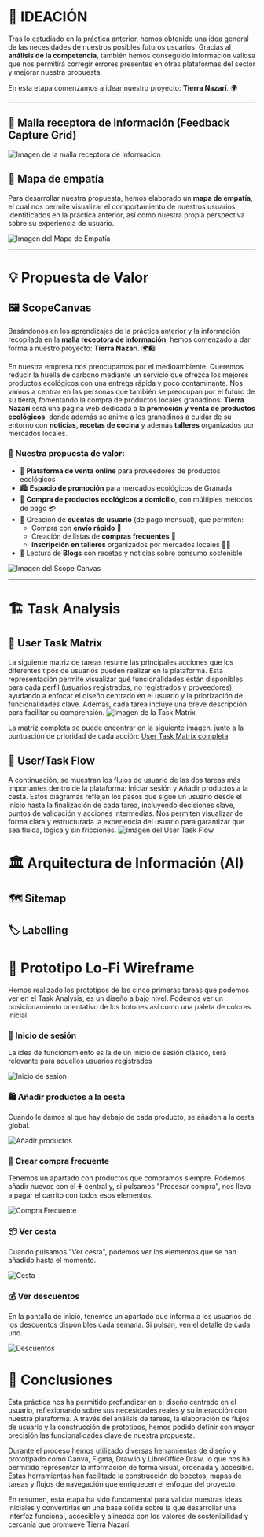# 🌱 IDEACIÓN

Tras lo estudiado en la práctica anterior, hemos obtenido una idea general de las necesidades de nuestros posibles futuros usuarios. Gracias al **análisis de la competencia**, también hemos conseguido información valiosa que nos permitirá corregir errores presentes en otras plataformas del sector y mejorar nuestra propuesta.

En esta etapa comenzamos a idear nuestro proyecto: **Tierra Nazarí**. 🌍

---

## 📩 Malla receptora de información (Feedback Capture Grid)
![Imagen de la malla receptora de informacion](FeedbackCaptureGrid.png)


## 🧠 Mapa de empatía

Para desarrollar nuestra propuesta, hemos elaborado un **mapa de empatía**, el cual nos permite visualizar el comportamiento de nuestros usuarios identificados en la práctica anterior, así como nuestra propia perspectiva sobre su experiencia de usuario.

![Imagen del Mapa de Empatía](empathy.png)

---

# 💡 Propuesta de Valor

## 🖼️ ScopeCanvas

Basándonos en los aprendizajes de la práctica anterior y la información recopilada en la **malla receptora de información**, hemos comenzado a dar forma a nuestro proyecto: **Tierra Nazarí**. 🌍🛍️

En nuestra empresa nos preocupamos por el medioambiente. Queremos reducir la huella de carbono mediante un servicio que ofrezca los mejores productos ecológicos con una entrega rápida y poco contaminante. Nos vamos a centrar en las personas que también se preocupan por el futuro de su tierra, fomentando la compra de productos locales granadinos. **Tierra Nazarí** será una página web dedicada a la **promoción y venta de productos ecológicos**, donde además se anime a los granadinos a cuidar de su entorno con **noticias, recetas de cocina** y además **talleres** organizados por mercados locales.

### 📌 Nuestra propuesta de valor:

- 🏪 **Plataforma de venta online** para proveedores de productos ecológicos
- 🏙️ **Espacio de promoción** para mercados ecológicos de Granada
- 🛒 **Compra de productos ecológicos a domicilio**, con múltiples métodos de pago 💳
- 👤 Creación de **cuentas de usuario** (de pago mensual), que permiten:
  - Compra con **envío rápido** 💨
  - Creación de listas de **compras frecuentes** 📝
  - **Inscripción en talleres** organizados por mercados locales 👩‍🍳
- 📖 Lectura de **Blogs** con recetas y noticias sobre consumo sostenible

![Imagen del Scope Canvas](scope_canvas.png)

---

# 🏗️ Task Analysis

 

## 📝 User Task Matrix  
La siguiente matriz de tareas resume las principales acciones que los diferentes tipos de usuarios pueden realizar en la plataforma. Esta representación permite visualizar qué funcionalidades están disponibles para cada perfil (usuarios registrados, no registrados y proveedores), ayudando a enfocar el diseño centrado en el usuario y la priorización de funcionalidades clave. Además, cada tarea incluye una breve descripción para facilitar su comprensión.
![Imagen de la Task Matrix](UserTaskMatrixREADME.png)

La matriz completa se puede encontrar en la siguiente imágen, junto a la puntuación de prioridad de cada acción:
[User Task Matrix completa](UserTaskMatrix.png)

## 🔄 User/Task Flow  
A continuación, se muestran los flujos de usuario de las dos tareas más importantes dentro de la plataforma: Iniciar sesión y Añadir productos a la cesta. Estos diagramas reflejan los pasos que sigue un usuario desde el inicio hasta la finalización de cada tarea, incluyendo decisiones clave, puntos de validación y acciones intermedias. Nos permiten visualizar de forma clara y estructurada la experiencia del usuario para garantizar que sea fluida, lógica y sin fricciones.
![Imagen del User Task Flow](UserTaskFlow.png)


# 🏛️ Arquitectura de Información (AI)

## 🗺️ Sitemap  



## 🏷️ Labelling  



# 🎨 Prototipo Lo-Fi Wireframe  
Hemos realizado los prototipos de las cinco primeras tareas que podemos ver en el Task Analysis, es un diseño a bajo nivel. Podemos ver un posicionamiento orientativo de los botones así como una paleta de colores inicial

### 🔑 Inicio de sesión
La idea de funcionamiento es la de un inicio de sesión clásico, será relevante para aquellos usuarios registrados

![Inicio de sesion](inicio_sesion.png)

### 🛍️ Añadir productos a la cesta  
Cuando le damos al que hay debajo de cada producto, se añaden a la cesta global.

![Añadir productos](añadir_productos.png)

### 🔄 Crear compra frecuente  
Tenemos un apartado con productos que compramos siempre. Podemos añadir nuevos con el ➕ central y, si pulsamos "Procesar compra", nos lleva a pagar el carrito con todos esos elementos.  

![Compra Frecuente](compra_frecuente.png)

### 📦 Ver cesta  
Cuando pulsamos "Ver cesta", podemos ver los elementos que se han añadido hasta el momento.

![Cesta](ver_cesta.png)

### 💰 Ver descuentos  
En la pantalla de inicio, tenemos un apartado que informa a los usuarios de los descuentos disponibles cada semana. Si pulsan, ven el detalle de cada uno.  

![Descuentos](ver_descuentos.png)


# 📌 Conclusiones  
Esta práctica nos ha permitido profundizar en el diseño centrado en el usuario, reflexionando sobre sus necesidades reales y su interacción con nuestra plataforma. A través del análisis de tareas, la elaboración de flujos de usuario y la construcción de prototipos, hemos podido definir con mayor precisión las funcionalidades clave de nuestra propuesta.

Durante el proceso hemos utilizado diversas herramientas de diseño y prototipado como Canva, Figma, Draw.io y LibreOffice Draw, lo que nos ha permitido representar la información de forma visual, ordenada y accesible. Estas herramientas han facilitado la construcción de bocetos, mapas de tareas y flujos de navegación que enriquecen el enfoque del proyecto.

En resumen, esta etapa ha sido fundamental para validar nuestras ideas iniciales y convertirlas en una base sólida sobre la que desarrollar una interfaz funcional, accesible y alineada con los valores de sostenibilidad y cercanía que promueve Tierra Nazarí.
